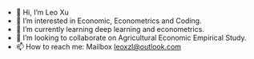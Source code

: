 - 👋 Hi, I’m Leo Xu
- 👀 I’m interested in Economic, Econometrics and Coding.
- 🌱 I’m currently learning deep learning and econometrics.
- 💞️ I’m looking to collaborate on Agricultural Economic Empirical Study.
- 📫 How to reach me: Mailbox leoxzl@outlook.com

<!---
MrPEAnutbutt/MrPEAnutbutt is a ✨ special ✨ repository because its `README.md` (this file) appears on your GitHub profile.
--->

